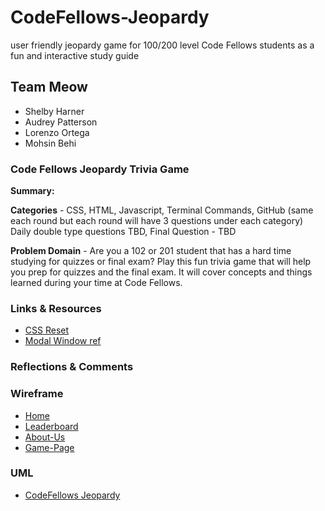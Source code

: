# CodeFellows-Jeopardy

user friendly jeopardy game for 100/200 level Code Fellows students as a fun and interactive study guide

## Team Meow

  - Shelby Harner
  - Audrey Patterson
  - Lorenzo Ortega
  - Mohsin Behi

### Code Fellows Jeopardy Trivia Game

**Summary:**

**Categories** - CSS, HTML, Javascript, Terminal Commands, GitHub (same each round but each round will have 3 questions under each category) Daily double type questions TBD, Final Question - TBD

**Problem Domain** - Are you a 102 or 201 student that has a hard time studying for quizzes or final exam? Play this fun trivia game that will help you prep for quizzes and the final exam. It will cover  concepts and things learned during your time at Code Fellows.

### Links & Resources

- [CSS Reset](https://meyerweb.com/eric/tools/css/reset/)
- [Modal Window ref](https://www.youtube.com/watch?v=KjQ8uvAt9kQ)

### Reflections & Comments

### Wireframe

- [Home](assets/CodeFellows-Jeopardy-Wireframe-Home.png)
- [Leaderboard](assets/CodeFellows-Jeopardy-Wireframe-Leaderboard.png)
- [About-Us](assets/CodeFellows-Jeopardy-Wireframe-About-Us.png)
- [Game-Page](assets/CodeFellows-Jeopardy-Wireframe-Game-Page.png)

### UML

- [CodeFellows Jeopardy](assets/CodeFellows-UML.png)